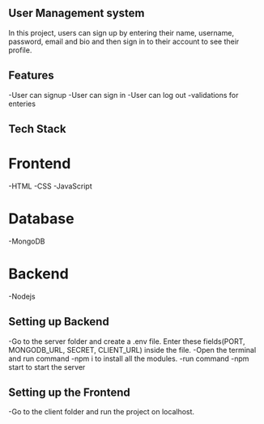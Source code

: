 ## User Management system

In this project, users can sign up by entering their name, username, password, email and bio and then sign in to their account to see their profile.

## Features
-User can signup
-User can sign in
-User can log out
-validations for enteries

## Tech Stack
# Frontend
-HTML
-CSS
-JavaScript
# Database
-MongoDB

# Backend
-Nodejs

## Setting up Backend
-Go to the server folder and create a .env file. Enter these fields(PORT, MONGODB_URL, SECRET, CLIENT_URL) inside the file.
-Open the terminal and run command -npm i to install all the modules.
-run command -npm start to start the server

## Setting up the Frontend
-Go to the client folder and run the project on localhost.
